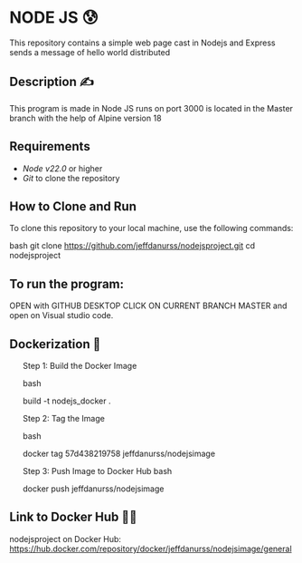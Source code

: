 # NODE JS :cold_sweat:

This repository contains a simple web page cast in Nodejs and Express sends a message of hello world distributed

## Description ✍

This program is made in Node JS runs on port 3000 is located in the Master branch with the help of Alpine version 18

## Requirements

- *Node v22.0* or higher
- *Git* to clone the repository

## How to Clone and Run

To clone this repository to your local machine, use the following commands:

bash
git clone https://github.com/jeffdanurss/nodejsproject.git
cd nodejsproject

## To run the program:

OPEN with GITHUB DESKTOP 
CLICK ON CURRENT BRANCH MASTER and open on Visual studio code.

## Dockerization 🐋
<ol>
  Step 1: Build the Docker Image

bash

build -t nodejs_docker .


  Step 2: Tag the Image

bash

docker tag 57d438219758 jeffdanurss/nodejsimage


  Step 3: Push Image to Docker Hub
bash

docker push jeffdanurss/nodejsimage

</ol>

## Link to Docker Hub 👩‍💻

nodejsproject on Docker Hub: https://hub.docker.com/repository/docker/jeffdanurss/nodejsimage/general
